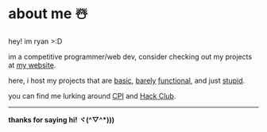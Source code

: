 # about me ☃️

hey! im ryan >:D

im a competitive programmer/web dev, consider checking out my projects at [my website](https://ryanchou.dev/projects).

here, i host my projects that are [basic](https://github.com/ryanchou-dev/onelineaday), [barely](https://github.com/ryanchou-dev/stresst) [functional](https://github.com/ryanchou-dev/weeklys), and just [stupid](https://github.com/ryanchou-dev/cow_gen).

you can find me lurking around [CPI](https://joincpi.org/) and [Hack Club](https://hackclub.com/).

---
**thanks for saying hi! ヾ(^▽^*)))**
